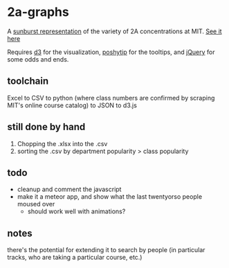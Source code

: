 2a-graphs
=========

A [sunburst representation](http://bl.ocks.org/4063423) of the variety of 2A concentrations at MIT. [See it here](http://web.mit.edu/eburn/www/2a)

Requires [d3](https://github.com/mbostock/d3/) for the visualization, [poshytip](http://vadikom.com/demos/poshytip/) for the tooltips, and [jQuery](http://www.jquery.com) for some odds and ends.

toolchain
----------
Excel to CSV to python (where class numbers are confirmed by scraping MIT's online course catalog) to JSON to d3.js

still done by hand
-------------------
1. Chopping the .xlsx into the .csv
2. sorting the .csv by department popularity > class popularity

todo
-----
- cleanup and comment the javascript
- make it a meteor app, and show what the last twentyorso people moused over
 	- should work well with animations?

notes
------
there's the potential for extending it to search by people (in particular tracks, who are taking a particular course, etc.)